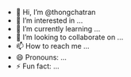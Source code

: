 - 👋 Hi, I’m @thongchatran
- 👀 I’m interested in ...
- 🌱 I’m currently learning ...
- 💞️ I’m looking to collaborate on ...
- 📫 How to reach me ...
- 😄 Pronouns: ...
- ⚡ Fun fact: ...

<!---
thongchatran/thongchatran is a ✨ special ✨ repository because its `README.md` (this file) appears on your GitHub profile.
You can click the Preview link to take a look at your changes.
--->
